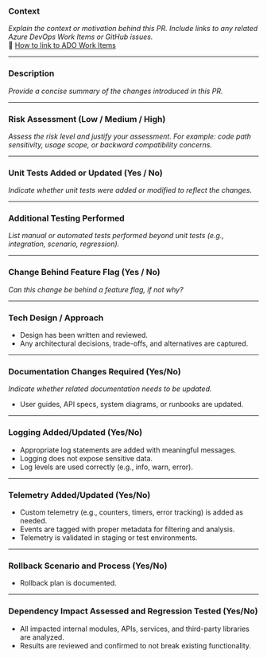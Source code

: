 ### **Context**
_Explain the context or motivation behind this PR. Include links to any related Azure DevOps Work Items or GitHub issues._  
📌 [How to link to ADO Work Items](https://learn.microsoft.com/en-us/azure/devops/boards/github/link-to-from-github?view=azure-devops)

---

### **Description**
_Provide a concise summary of the changes introduced in this PR._

---

### **Risk Assessment** (Low / Medium / High)  
_Assess the risk level and justify your assessment. For example: code path sensitivity, usage scope, or backward compatibility concerns._

---

### **Unit Tests Added or Updated** (Yes / No)  
_Indicate whether unit tests were added or modified to reflect the changes._

---

### **Additional Testing Performed**
_List manual or automated tests performed beyond unit tests (e.g., integration, scenario, regression)._

--- 

### **Change Behind Feature Flag** (Yes / No)
_Can this change be behind a feature flag, if not why?_

---

### **Tech Design / Approach**
- Design has been written and reviewed. 
- Any architectural decisions, trade-offs, and alternatives are captured. 

---

### **Documentation Changes Required** (Yes/No)
_Indicate whether related documentation needs to be updated._
- User guides, API specs, system diagrams, or runbooks are updated. 

---
### **Logging Added/Updated** (Yes/No)
- Appropriate log statements are added with meaningful messages. 
- Logging does not expose sensitive data. 
- Log levels are used correctly (e.g., info, warn, error). 

--- 

### **Telemetry Added/Updated** (Yes/No) 
- Custom telemetry (e.g., counters, timers, error tracking) is added as needed. 
- Events are tagged with proper metadata for filtering and analysis. 
- Telemetry is validated in staging or test environments.

---

### **Rollback Scenario and Process** (Yes/No)
- Rollback plan is documented. 

---

### **Dependency Impact Assessed and Regression Tested** (Yes/No)
- All impacted internal modules, APIs, services, and third-party libraries are analyzed. 
- Results are reviewed and confirmed to not break existing functionality.
